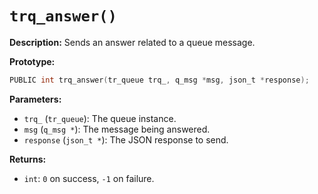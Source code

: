 # `trq_answer()`

**Description:**
Sends an answer related to a queue message.

**Prototype:**
```c
PUBLIC int trq_answer(tr_queue trq_, q_msg *msg, json_t *response);
```

**Parameters:**
- `trq_` (`tr_queue`): The queue instance.
- `msg` (`q_msg *`): The message being answered.
- `response` (`json_t *`): The JSON response to send.

**Returns:**
- `int`: `0` on success, `-1` on failure.
